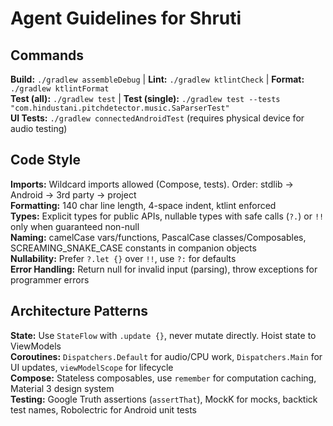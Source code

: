 # Agent Guidelines for Shruti

## Commands

**Build:** `./gradlew assembleDebug` | **Lint:** `./gradlew ktlintCheck` | **Format:** `./gradlew ktlintFormat`  
**Test (all):** `./gradlew test` | **Test (single):** `./gradlew test --tests "com.hindustani.pitchdetector.music.SaParserTest"`  
**UI Tests:** `./gradlew connectedAndroidTest` (requires physical device for audio testing)

## Code Style

**Imports:** Wildcard imports allowed (Compose, tests). Order: stdlib → Android → 3rd party → project  
**Formatting:** 140 char line length, 4-space indent, ktlint enforced  
**Types:** Explicit types for public APIs, nullable types with safe calls (`?.`) or `!!` only when guaranteed non-null  
**Naming:** camelCase vars/functions, PascalCase classes/Composables, SCREAMING_SNAKE_CASE constants in companion objects  
**Nullability:** Prefer `?.let {}` over `!!`, use `?:` for defaults  
**Error Handling:** Return null for invalid input (parsing), throw exceptions for programmer errors  

## Architecture Patterns

**State:** Use `StateFlow` with `.update {}`, never mutate directly. Hoist state to ViewModels  
**Coroutines:** `Dispatchers.Default` for audio/CPU work, `Dispatchers.Main` for UI updates, `viewModelScope` for lifecycle  
**Compose:** Stateless composables, use `remember` for computation caching, Material 3 design system  
**Testing:** Google Truth assertions (`assertThat`), MockK for mocks, backtick test names, Robolectric for Android unit tests
